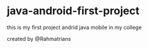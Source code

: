 # java-android-first-project
this is my first project andrid java mobile in my college

created by @Rahmatrians
